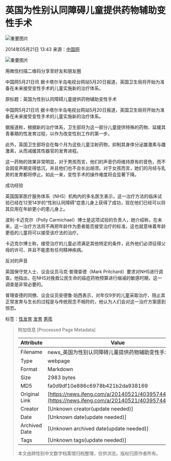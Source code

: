 # 英国为性别认同障碍儿童提供药物辅助变性手术

![重要图片](https://dolphin.deliver.ifeng.com/c?z=ifeng&la=0&si=2&ci=23&cg=22&c=29&or=232&l=728&bg=728&b=726&u=https://y0.ifengimg.com/34c4a1d78882290c/2012/0528/1x1.gif)

2014年05月21日 13:43 来源：[中国网](http://news.china.com.cn/world/2014-05/21/content_32449310.htm)

![重要图片](http://h2.ifengimg.com/0f56ee67a4c375c2/2013/1106/indeccode.png)

用微信扫描二维码分享至好友和朋友圈

中国网5月21日讯 据卡塔尔半岛电视台网站5月20日报道，英国卫生局将开始为准备在未来接受变性手术的儿童实施新的治疗体系。

原标题：英国为性别认同障碍儿童提供药物辅助变性手术

中国网5月21日讯 据卡塔尔半岛电视台网站5月20日报道，英国卫生局将开始为准备在未来接受变性手术的儿童实施新的治疗体系。

据报道称，根据新的治疗体系，卫生部将为这一部分儿童提供特殊的药物、延缓其青春期的性发育过程，以作为改变性别工作的第一步。

此外，英国卫生部将会在每个月为这些儿童注射药物，抑制其身体分泌雄激素与雌激素，从而减缓其性器官的发育进程。

这一药物的效果非常明显，对于男孩而言，他们的声音仍将维持原有的音色，而不会因变声期变得低沉，并且他们也不会长出胡须。对于女孩而言，她们的月经与乳房的发育都将停止。如此一来，变性手术的操作难度将会显著下降。

成功经验

英国国家医疗服务体系（NHS）机构内的多名医生表示，这一治疗方法的临床试验已经在12至14岁的“性别认同障碍”症患儿身上获得了成功，现在他们已经可以将其应用在年龄更小的患儿身上。

波利·卡迈克尔（Polly Carmichael）博士是这项试验的负责人，她介绍称，在未来，这一治疗方法将不再把年龄作为患者能否接受治疗的标准，这也就意味着年龄更低的儿童将可以接受该疗法的治疗。

卡迈克尔博士称，接受治疗的儿童必须满足其他特定的条件，此外他们必须征得父母的许可、并且不能患有任何精神疾病。

反对的声音

英国保守党人士、议会议员马克·普理查德（Mark Pritchard）要求对NHS进行调查。他指出，在NHS对挽救公民生命的癌症药物预算进行缩减的敏感时期，这一调查是非常必要的。

普理查德的同僚、议会议员安德鲁·珀西表示，对年仅9岁的儿童采取治疗、阻止其正常发育与生长的过程是与传统观念不相符的，他认为人们会对这一治疗方案感到惊恐。

标签：[性发育](http://search.ifeng.com/sofeng/search.action?c=1&q=%E6%80%A7%E5%8F%91%E8%82%B2) [发育](http://search.ifeng.com/sofeng/search.action?c=1&q=%E5%8F%91%E8%82%B2) [男孩](http://search.ifeng.com/sofeng/search.action?c=1&q=%E7%94%B7%E5%AD%A9)

> 附加信息 [Processed Page Metadata]
>
> | Attribute       | Value                                  |
> |-----------------|----------------------------------------|
> | Filename        | news_英国为性别认同障碍儿童提供药物辅助变性手术.md                             |
> | Type            | webpage                                 |
> | Format          | Markdown                               |
> | Size            | 2983 bytes                           |
> | MD5             | fa0d9df10e886c6978b421b2da938169                                  |
> | Original Link   | [https://news.ifeng.com/a/20140521/40395744_0.shtml](https://news.ifeng.com/a/20140521/40395744_0.shtml)                         |
> | Creator         | [Unknown creator(update needed)]                              |
> | Date            | [Unknown date(update needed)]                                 |
> | Archived Date   | [Unknown archived date(update needed)]                             |
> | Tags            | [Unknown tags(update needed)]                                 |
>
> 本文由跨性别中文数字档案馆归档整理，仅供浏览。版权归原作者所有。
>